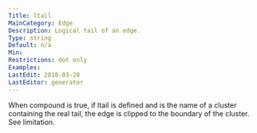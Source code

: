 ```yaml
---
Title: ltail
MainCategory: Edge
Description: Logical tail of an edge.
Type: string
Default: n/a
Min: 
Restrictions: dot only
Examples: 
LastEdit: 2018-03-28
LastEditor: generator
---
```


When compound is true, if ltail is defined and is the name of a cluster containing the real tail, the edge is clipped to the boundary of the cluster. See limitation.
